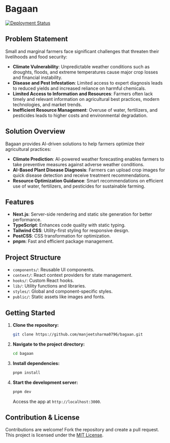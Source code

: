 # Bagaan

[![Deployment Status](https://vercel.com/your-username/bagaan/deployments)](https://bagaan.vercel.app/)

## Problem Statement

Small and marginal farmers face significant challenges that threaten their livelihoods and food security:

- **Climate Vulnerability**: Unpredictable weather conditions such as droughts, floods, and extreme temperatures cause major crop losses and financial instability.
- **Disease and Pest Infestation**: Limited access to expert diagnosis leads to reduced yields and increased reliance on harmful chemicals.
- **Limited Access to Information and Resources**: Farmers often lack timely and relevant information on agricultural best practices, modern technologies, and market trends.
- **Inefficient Resource Management**: Overuse of water, fertilizers, and pesticides leads to higher costs and environmental degradation.

## Solution Overview

Bagaan provides AI-driven solutions to help farmers optimize their agricultural practices:

- **Climate Prediction**: AI-powered weather forecasting enables farmers to take preventive measures against adverse weather conditions.
- **AI-Based Plant Disease Diagnosis**: Farmers can upload crop images for quick disease detection and receive treatment recommendations.
- **Resource Optimization Guidance**: Smart recommendations on efficient use of water, fertilizers, and pesticides for sustainable farming.

## Features

- **Next.js**: Server-side rendering and static site generation for better performance.
- **TypeScript**: Enhances code quality with static typing.
- **Tailwind CSS**: Utility-first styling for responsive design.
- **PostCSS**: CSS transformation for optimization.
- **pnpm**: Fast and efficient package management.

## Project Structure

- `components/`: Reusable UI components.
- `context/`: React context providers for state management.
- `hooks/`: Custom React hooks.
- `lib/`: Utility functions and libraries.
- `styles/`: Global and component-specific styles.
- `public/`: Static assets like images and fonts.

## Getting Started

1. **Clone the repository:**
   ```bash
   git clone https://github.com/manjeetsharma0796/bagaan.git
   ```
2. **Navigate to the project directory:**
   ```bash
   cd bagaan
   ```
3. **Install dependencies:**
   ```bash
   pnpm install
   ```
4. **Start the development server:**
   ```bash
   pnpm dev
   ```
   Access the app at `http://localhost:3000`.

## Contribution & License

Contributions are welcome! Fork the repository and create a pull request. 
This project is licensed under the [MIT License](LICENSE).

